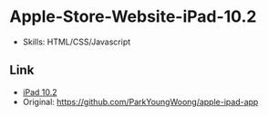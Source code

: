 # Apple-Store-Website-iPad-10.2

- Skills: HTML/CSS/Javascript

## Link

- [iPad 10.2](https://apple-store-website-i-pad-10-2.vercel.app/)
- Original: https://github.com/ParkYoungWoong/apple-ipad-app

